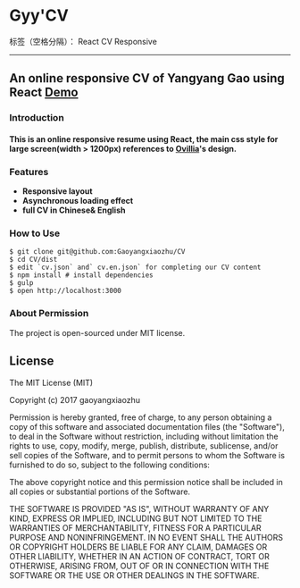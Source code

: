 # Gyy'CV

标签（空格分隔）： React CV Responsive

---

## An online responsive CV of Yangyang Gao using React [Demo][1]

### Introduction

#### This is an online **responsive resume** using **React**,  the main css style for large screen(width > 1200px) references to [Ovillia][2]'s design.

### Features
 - **Responsive layout**
 - **Asynchronous loading effect**
 - **full CV in Chinese& English**

### How to Use
```
$ git clone git@github.com:Gaoyangxiaozhu/CV
$ cd CV/dist
$ edit `cv.json` and` cv.en.json` for completing our CV content
$ npm install # install dependencies
$ gulp
$ open http://localhost:3000  
```

### About Permission

The project is open-sourced under MIT license.

## License

The MIT License (MIT)

Copyright (c) 2017 gaoyangxiaozhu

Permission is hereby granted, free of charge, to any person obtaining a copy
of this software and associated documentation files (the "Software"), to deal
in the Software without restriction, including without limitation the rights
to use, copy, modify, merge, publish, distribute, sublicense, and/or sell
copies of the Software, and to permit persons to whom the Software is
furnished to do so, subject to the following conditions:

The above copyright notice and this permission notice shall be included in
all copies or substantial portions of the Software.

THE SOFTWARE IS PROVIDED "AS IS", WITHOUT WARRANTY OF ANY KIND, EXPRESS OR
IMPLIED, INCLUDING BUT NOT LIMITED TO THE WARRANTIES OF MERCHANTABILITY,
FITNESS FOR A PARTICULAR PURPOSE AND NONINFRINGEMENT. IN NO EVENT SHALL THE
AUTHORS OR COPYRIGHT HOLDERS BE LIABLE FOR ANY CLAIM, DAMAGES OR OTHER
LIABILITY, WHETHER IN AN ACTION OF CONTRACT, TORT OR OTHERWISE, ARISING FROM,
OUT OF OR IN CONNECTION WITH THE SOFTWARE OR THE USE OR OTHER DEALINGS IN
THE SOFTWARE.


  [1]: http://gyyzyp.com/cv.html
  [2]: https://github.com/Ovilia/
